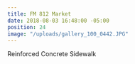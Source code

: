 ```yaml
---
title: FM 812 Market
date: 2018-08-03 16:48:00 -05:00
position: 24
image: "/uploads/gallery_100_0442.JPG"
---
```


Reinforced Concrete Sidewalk